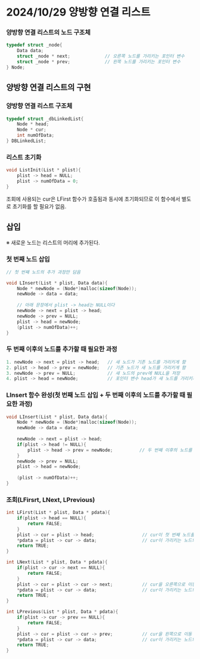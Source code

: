 # 2024/10/29 양방향 연결 리스트

### 양방향 연결 리스트의 노드 구조체

```c
typedef struct _node{
	Data data;
	struct _node * next;             // 오른쪽 노드를 가리키는 포인터 변수
	struct _node * prev;             // 왼쪽 노드를 가리키는 포인터 변수
} Node;
```

## 양방향 연결 리스트의 구현

### 양방향 연결 리스트 구조체

```c
typedef struct _dbLinkedList{
	Node * head;
	Node * cur;
	int numOfData;
} DBLinkedList;
```

### 리스트 초기화

```c
void ListInit(List * plist){
	plist -> head = NULL;
	plist -> numOfData = 0;
}
```

조회에 사용되는 cur은 LFirst 함수가 호출됨과 동시에 초기화되므로 이 함수에서 별도로 초기화를 할 필요가 없음.

## 삽입

※ 새로운 노드는 리스트의 머리에 추가된다.

### 첫 번째 노드 삽입

```c
// 첫 번째 노드의 추가 과정만 담음

void LInsert(List * plist, Data data){
	Node * newNode = (Node*)malloc(sizeof(Node));
	newNode -> data = data;
	
	// 아래 문장에서 plist -> head는 NULL이다
	newNode -> next = plist -> head;
	newNode -> prev = NULL;
	plist -> head = newNode;
	(plist -> numOfData)++;
} 
```

### 두 번째 이후의 노드를 추가할 때 필요한 과정

```c
1. newNode -> next = plist -> head;   // 새 노드가 기존 노드를 가리키게 함
2. plist -> head -> prev = newNode;   // 기존 노드가 새 노드를 가리키게 함
3. newNode -> prev = NULL;            // 새 노드의 prev에 NULL을 저장
4. plist -> head = newNode;           // 포인터 변수 head가 새 노드를 가리키게 함
```

### LInsert 함수 완성(첫 번째 노드 삽입 + 두 번째 이후의 노드를 추가할 때 필요한 과정)

```c
void LInsert(List * plist, Data data){
	Node * newNode = (Node*)malloc(sizeof(Node));
	newNode -> data = data;
	
	newNode -> next = plist -> head;
	if(plist -> head != NULL){
		plist -> head -> prev = newNode;          // 두 번째 이후의 노드를 추가할 때만
	}
	newNode -> prev = NULL;
	plist -> head = newNode;
	
	(plist -> numOfData)++;
}
```

### 조회(LFirsrt, LNext, LPrevious)

```c
int LFirst(List * plist, Data * pdata){
	if(plist -> head == NULL){
		return FALSE;
	}
	plist -> cur = plist -> head;                  // cur이 첫 번째 노드를 가리키게 함
	*pdata = plist -> cur -> data;                 // cur이 가리키는 노드의 데이터 반환
	return TRUE;
}

int LNext(List * plist, Data * pdata){
	if(plist -> cur -> next == NULL){              
		return FALSE;
	}
	plist -> cur = plist -> cur -> next;           // cur을 오른쪽으로 이동
	*pdata = plist -> cur -> data;                 // cur이 가리키는 노드의 데이터 반환
	return TRUE;
}

int LPrevious(List * plist, Data * pdata){
	if(plist -> cur -> prev == NULL){
		return FALSE;
	}
	plist -> cur = plist -> cur -> prev;           // cur을 왼쪽으로 이동
	*pdata = plist -> cur -> data;                 // cur이 가리키는 노드의 데이터 반환
	return TRUE;
}
```